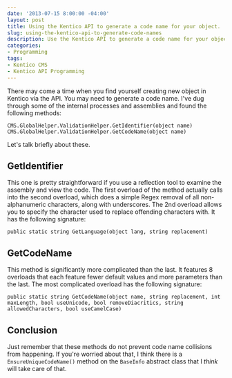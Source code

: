 ```yaml
---
date: '2013-07-15 8:00:00 -04:00'
layout: post
title: Using the Kentico API to generate a code name for your object.
slug: using-the-kentico-api-to-generate-code-names
description: Use the Kentico API to generate a code name for your object.
categories:
- Programming
tags:
- Kentico CMS
- Kentico API Programming
---
```


There may come a time when you find yourself creating new object in Kentico via the API.  You may need to generate a code name.  I've dug through some of the internal processes and assemblies and found the following methods:

	CMS.GlobalHelper.ValidationHelper.GetIdentifier(object name)
	CMS.GlobalHelper.ValidationHelper.GetCodeName(object name)

Let's talk briefly about these.

## GetIdentifier

This one is pretty straightforward if you use a reflection tool to examine the assembly and view the code.  The first overload of the method actually calls into the second overload, which does a simple Regex removal of all non-alphanumeric characters, along with underscores.  The 2nd overload allows you to specify the character used to replace offending characters with.  It has the following signature:

	public static string GetLanguage(object lang, string replacement)

## GetCodeName

This method is significantly more complicated than the last.  It features 8 overloads that each feature fewer default values and more parameters than the last.  The most complicated overload has the following signature:

	public static string GetCodeName(object name, string replacement, int maxLength, bool useUnicode, bool removeDiacritics, string allowedCharacters, bool useCamelCase)

## Conclusion

Just remember that these methods do not prevent code name collisions from happening.  If you're worried about that, I think there is a `EnsureUniqueCodeName()` method on the `BaseInfo` abstract class that I *think* will take care of that.
